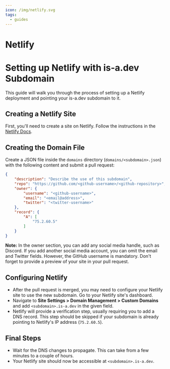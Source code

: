 ```yaml
---
icon: /img/netlify.svg
tags:
  - guides
---
```

# Netlify
# Setting up Netlify with is-a.dev Subdomain

This guide will walk you through the process of setting up a Netlify deployment and pointing your is-a.dev subdomain to it.

## Creating a Netlify Site
First, you'll need to create a site on Netlify. Follow the instructions in the [Netlify Docs](https://docs.netlify.com/).

## Creating the Domain File
Create a JSON file inside the `domains` directory (`domains/<subdomain>.json`) with the following content and submit a pull request:
```json
{
    "description": "Describe the use of this subdomain",
    "repo": "https://github.com/<github-username>/<github-repository>",
    "owner": {
        "username": "<github-username>",
        "email": "<email@address>",
        "twitter": "<twitter-username>"
    },
    "record": {
        "A": [
            "75.2.60.5"
        ]
    }
}
```
**Note:** In the owner section, you can add any social media handle, such as Discord. If you add another social media account, you can omit the email and Twitter fields. However, the GitHub username is mandatory. Don't forget to provide a preview of your site in your pull request.

## Configuring Netlify
- After the pull request is merged, you may need to configure your Netlify site to use the new subdomain. Go to your Netlify site's dashboard.
- Navigate to **Site Settings > Domain Management > Custom Domains** and add `<subdomain>.is-a.dev` in the given field.
- Netlify will provide a verification step, usually requiring you to add a DNS record. This step should be skipped if your subdomain is already pointing to Netlify's IP address (`75.2.60.5`).

## Final Steps
- Wait for the DNS changes to propagate. This can take from a few minutes to a couple of hours.
- Your Netlify site should now be accessible at `<subdomain>.is-a.dev`.
